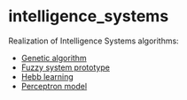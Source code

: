 # intelligence_systems
Realization of Intelligence Systems algorithms:
- [Genetic algorithm](https://github.com/pustoshilov-d/intelligence_systems/blob/master/DNA.py)
- [Fuzzy system prototype](https://github.com/pustoshilov-d/intelligence_systems/blob/master/FuzzySistem.py)
- [Hebb learning](https://github.com/pustoshilov-d/intelligence_systems/blob/master/HebLearning.py)
- [Perceptron model](https://github.com/pustoshilov-d/intelligence_systems/blob/master/perceptron.py)
